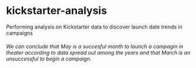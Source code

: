 # kickstarter-analysis
Performing analysis on Kickstarter data to discover launch date trends in campaigns
###### We can conclude that May is a succesful month to launch a campagin in theater according to data spread out among the years and that March is an unsuccessful to begin a campaign.

